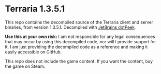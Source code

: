 Terraria 1.3.5.1
=====

This repo contains the decompiled source of the Terraria client and server binaries, from version 1.3.5.1. Decompiled with [JetBrains dotPeek](https://www.jetbrains.com/decompiler/). 

**Use this at your own risk:** I am not responsible for any legal consequences that may occur by using this decompiled code, nor will I provide support for it.
I am just providing the decompiled code as a reference and making it easily accessible on GitHub.

This repo does not include the game content.
If you want the content, buy the game on Steam.
